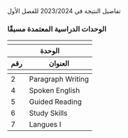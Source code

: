 <div id="detailsSemestre" class="ui-dialog ui-widget ui-widget-content ui-corner-all ui-shadow ui-hidden-container dialog ui-draggable ui-resizable" role="dialog" aria-labelledby="detailsSemestre_title" aria-hidden="false" aria-live="polite" style="width: 600px; height: auto; left: 96px; top: 174px; display: block; z-index: 1009;">
    <div class="ui-dialog-titlebar ui-widget-header ui-helper-clearfix ui-corner-top ui-draggable-handle">
        <span id="detailsSemestre_title" class="ui-dialog-title">تفاصيل النتيجة في 2023/2024 للفصل الأول</span>
        <a href="#" class="ui-dialog-titlebar-icon ui-dialog-titlebar-close ui-corner-all" role="button"><span class="ui-icon ui-icon-closethick"></span></a>
    </div>
    <div class="ui-dialog-content ui-widget-content" style="height: auto;">
        <div id="j_idt112" class="ui-accordion ui-widget ui-helper-reset ui-hidden-container" role="tablist" data-widget="widget_j_idt112">
            <h3 class="ui-accordion-header ui-helper-reset ui-state-default ui-state-active ui-corner-top" role="tab" aria-expanded="true" aria-selected="true" tabindex="0">
                <span class="ui-icon ui-icon-triangle-1-s"></span>الوحدات الدراسية المعتمدة مسبقًا</h3>
            <div id="j_idt112:j_idt165" class="ui-accordion-content ui-helper-reset ui-widget-content" role="tabpanel" aria-hidden="false" style="display: block;">
                <div id="j_idt112:dataTableMPRC" class="ui-datatable ui-widget centerPanelGridWithBorder">
                    <div class="ui-datatable-tablewrapper">
                        <table role="grid">
                            <thead id="j_idt112:dataTableMPRC_head">
                                <tr>
                                    <th id="j_idt112:dataTableMPRC:j_idt168" class="ui-state-default" role="columnheader" style="width:15px;"><span class="ui-column-title"></span></th>
                                    <th id="j_idt112:dataTableMPRC:j_idt170" class="ui-state-default" role="columnheader"><span class="ui-column-title"></span></th>
                                </tr>
                                <tr>
                                    <th id="j_idt112:dataTableMPRC:j_idt173" class="ui-state-default centerColumn" role="columnheader" colspan="2"><span class="ui-column-title">الوحدة</span></th>
                                </tr>
                                <tr>
                                    <th id="j_idt112:dataTableMPRC:j_idt175" class="ui-state-default centerColumn" role="columnheader"><span class="ui-column-title">رقم</span></th>
                                    <th id="j_idt112:dataTableMPRC:j_idt176" class="ui-state-default centerColumn" role="columnheader"><span class="ui-column-title">العنوان</span></th>
                                </tr>
                                <tr>
                                    <th id="j_idt112:dataTableMPRC:j_idt178" class="ui-state-default" role="columnheader"><span class="ui-column-title"></span></th>
                                    <th id="j_idt112:dataTableMPRC:j_idt180" class="ui-state-default" role="columnheader"><span class="ui-column-title"></span></th>
                                </tr>
                            </thead>
                            <tbody id="j_idt112:dataTableMPRC_data" class="ui-datatable-data ui-widget-content">
                                <tr data-ri="0" class="ui-widget-content ui-datatable-even" role="row">
                                    <td role="gridcell"><span class="column">2</span></td>
                                    <td role="gridcell"><span class="column">Paragraph Writing</span></td>
                                </tr>
                                <tr data-ri="1" class="ui-widget-content ui-datatable-odd" role="row">
                                    <td role="gridcell"><span class="column">4</span></td>
                                    <td role="gridcell"><span class="column">Spoken English</span></td>
                                </tr>
                                <tr data-ri="2" class="ui-widget-content ui-datatable-even" role="row">
                                    <td role="gridcell"><span class="column">5</span></td>
                                    <td role="gridcell"><span class="column">Guided Reading</span></td>
                                </tr>
                                <tr data-ri="3" class="ui-widget-content ui-datatable-odd" role="row">
                                    <td role="gridcell"><span class="column">6</span></td>
                                    <td role="gridcell"><span class="column">Study Skills</span></td>
                                </tr>
                                <tr data-ri="4" class="ui-widget-content ui-datatable-even" role="row">
                                    <td role="gridcell"><span class="column">7</span></td>
                                    <td role="gridcell"><span class="column">Langues I</span></td>
                                </tr>
                            </tbody>
                        </table>
                    </div>
                </div>
            </div>
            <input type="hidden" id="j_idt112_active" name="j_idt112_active" value="0" autocomplete="off">
        </div>
    </div>
    <div class="ui-resizable-handle ui-resizable-n" style="z-index: 90;"></div>
    <div class="ui-resizable-handle ui-resizable-s" style="z-index: 90;"></div>
    <div class="ui-resizable-handle ui-resizable-e" style="z-index: 90;"></div>
    <div class="ui-resizable-handle ui-resizable-w" style="z-index: 90;"></div>
    <div class="ui-resizable-handle ui-resizable-ne" style="z-index: 90;"></div>
    <div class="ui-resizable-handle ui-resizable-nw" style="z-index: 90;"></div>
    <div class="ui-resizable-handle ui-resizable-se ui-icon ui-icon-gripsmall-diagonal-se" style="z-index: 90;"></div>
    <div class="ui-resizable-handle ui-resizable-sw" style="z-index: 90;"></div>
</div>
